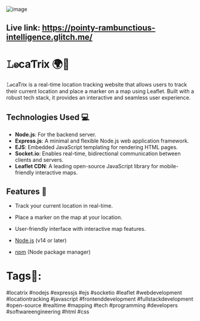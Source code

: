 ![image](https://github.com/user-attachments/assets/fc38884a-2a88-4d58-b527-d7a9c28d699c)

## Live link: https://pointy-rambunctious-intelligence.glitch.me/

# 𝙻ꭷcaƬrᎥx 🌍📍

𝙻ꭷcaƬrᎥx is a real-time location tracking website that allows users to track their current location and place a marker on a map using Leaflet. Built with a robust tech stack, it provides an interactive and seamless user experience.

## Technologies Used 💻

- **Node.js**: For the backend server.
- **Express.js**: A minimal and flexible Node.js web application framework.
- **EJS**: Embedded JavaScript templating for rendering HTML pages.
- **Socket.io**: Enables real-time, bidirectional communication between clients and servers.
- **Leaflet CDN**: A leading open-source JavaScript library for mobile-friendly interactive maps.

## Features 🚀

- Track your current location in real-time.
- Place a marker on the map at your location.
- User-friendly interface with interactive map features.


- [Node.js](https://nodejs.org/) (v14 or later)
- [npm](https://www.npmjs.com/) (Node package manager)

# Tags🔖:
#locatrix #nodejs #expressjs #ejs #socketio #leaflet #webdevelopment #locationtracking #javascript #frontenddevelopment #fullstackdevelopment #open-source #realtime #mapping #tech #programming #developers #softwareengineering #html #css
